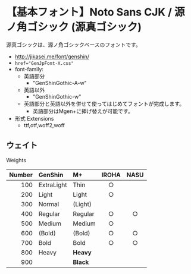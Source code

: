 # 【基本フォント】Noto Sans CJK / 源ノ角ゴシック (源真ゴシック)

源真ゴシックは、源ノ角ゴシックベースのフォントです。

- http://jikasei.me/font/genshin/
- `href="GenJpFont-X.css"`
- font-family:
  - 英語部分
    - "GenShinGothic-A-w"
  - 英語以外
    - "GenShinGothic-w"
  - 英語部分と英語以外を併せて使ってはじめてフォントが完成します。
    - 英語部分はMgen+に挿げ替えが可能です。
- 形式 Extensions
  - ttf,otf,woff2,woff

## ウェイト

Weights

|Number|GenShin    |M+       |IROHA|NASU |
|-----:|:----------|:--------|:---:|:---:|
|100   |ExtraLight |Thin     |○   |     |
|200   |Light      |Light    |○   |     |
|300   |Normal     |(Light)  |     |     |
|400   |Regular    |Regular  |○   |○   |
|500   |Medium     |Medium   |○   |     |
|600   |(Bold)     |(Bold)   |○   |○   |
|700   |Bold       |Bold     |○   |○   |
|800   |Heavy      |**Heavy**|     |     |
|900   |           |**Black**|     |     |